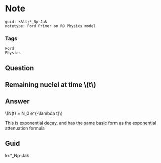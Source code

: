 # Note
```
guid: k&lt;*_Np-Jak
notetype: Ford Primer on RO Physics model
```

### Tags
```
Ford
Physics
```

## Question
<h2>Remaining nuclei at time \(t\)</h2>

## Answer
<section>
<p>\(N(t) = N_0 e^{-\lambda t}\)</p>
<p>This is exponential decay, and has the same basic form as the exponential attenuation formula</p>


</section>

## Guid
k<*_Np-Jak

